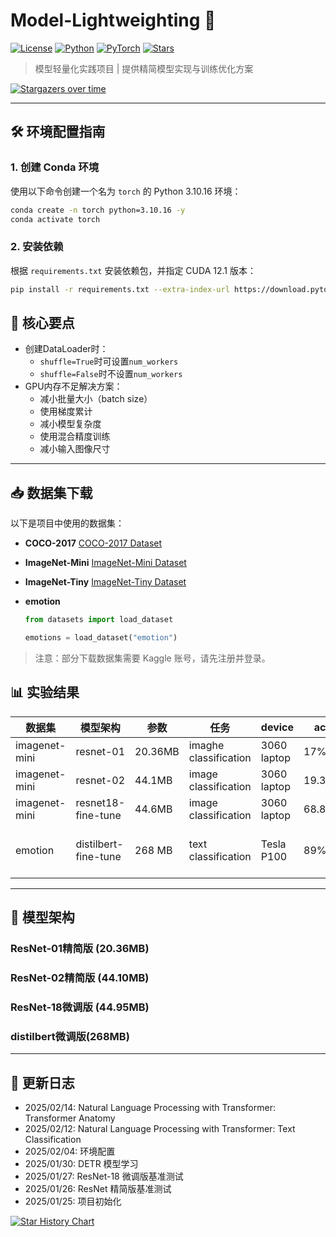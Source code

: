 # Model-Lightweighting 🚀

[![License](https://img.shields.io/badge/License-MIT-blue.svg)](https://opensource.org/licenses/MIT)
[![Python](https://img.shields.io/badge/Python-3.10%2B-green)](https://www.python.org/)
[![PyTorch](https://img.shields.io/badge/PyTorch-2.1+-red)](https://pytorch.org/)
[![Stars](https://img.shields.io/github/stars/uohzey/model-lightweighting?style=social)](https://github.com/uohzey/model-lightweighting)

> 模型轻量化实践项目 | 提供精简模型实现与训练优化方案

[![Stargazers over time](https://starchart.cc/uohzey/Model-Lightweighting.svg?variant=adaptive)](https://starchart.cc/uohzey/Model-Lightweighting)

---

## 🛠️ 环境配置指南

### 1. 创建 Conda 环境

使用以下命令创建一个名为 `torch` 的 Python 3.10.16 环境：

```bash
conda create -n torch python=3.10.16 -y
conda activate torch
```

### 2. 安装依赖

根据 `requirements.txt` 安装依赖包，并指定 CUDA 12.1 版本：

```bash
pip install -r requirements.txt --extra-index-url https://download.pytorch.org/whl/cu121
```

## 📌 核心要点

- 创建DataLoader时：
  - `shuffle=True`时可设置`num_workers`
  - `shuffle=False`时不设置`num_workers`
- GPU内存不足解决方案：
  - 减小批量大小（batch size）
  - 使用梯度累计
  - 减小模型复杂度
  - 使用混合精度训练
  - 减小输入图像尺寸

---

## 📥 数据集下载

以下是项目中使用的数据集：

- **COCO-2017**
  [COCO-2017 Dataset](https://www.kaggle.com/datasets/awsaf49/coco-2017-dataset)

- **ImageNet-Mini**
  [ImageNet-Mini Dataset](https://www.kaggle.com/datasets/ifigotin/imagenetmini-1000)

- **ImageNet-Tiny**
  [ImageNet-Tiny Dataset](https://www.kaggle.com/datasets/akash2sharma/tiny-imagenet)

- **emotion**

  ```python
  from datasets import load_dataset
  
  emotions = load_dataset("emotion")
  ```

> 注意：部分下载数据集需要 Kaggle 账号，请先注册并登录。

## 📊 实验结果

| 数据集        | 模型架构             | 参数    | 任务                  | device      | acc    | huggingface_hub                                              |
| ------------- | -------------------- | ------- | --------------------- | ----------- | ------ | ------------------------------------------------------------ |
| imagenet-mini | resnet-01            | 20.36MB | imaghe classification | 3060 laptop | 17%    |                                                              |
| imagenet-mini | resnet-02            | 44.1MB  | image classification  | 3060 laptop | 19.35% |                                                              |
| imagenet-mini | resnet18-fine-tune   | 44.6MB  | image classification  | 3060 laptop | 68.82% |                                                              |
| emotion       | distilbert-fine-tune | 268 MB  | text classification   | Tesla P100  | 89%    | [distilbert-base-uncased-finetuned-emotion ](https://huggingface.co/uohzey/distilbert-base-uncased-finetuned-emotion) |



---

## 🧠 模型架构

### ResNet-01精简版 (20.36MB)

### ResNet-02精简版 (44.10MB)

### ResNet-18微调版 (44.95MB)

### distilbert微调版(268MB)

---

## 📜 更新日志

- 2025/02/14: Natural Language Processing with Transformer: Transformer Anatomy
- 2025/02/12: Natural Language Processing with Transformer: Text Classification
- 2025/02/04: 环境配置
- 2025/01/30: DETR 模型学习
- 2025/01/27: ResNet-18 微调版基准测试
- 2025/01/26: ResNet 精简版基准测试
- 2025/01/25: 项目初始化

[![Star History Chart](https://api.star-history.com/svg?repos=uohzey/model-lightweighting&type=Date)](https://star-history.com/#uohzey/model-lightweighting&Date)

